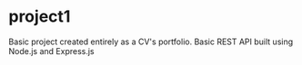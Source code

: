 # project1
Basic project created entirely as a CV's portfolio.
Basic REST API built using Node.js and Express.js
